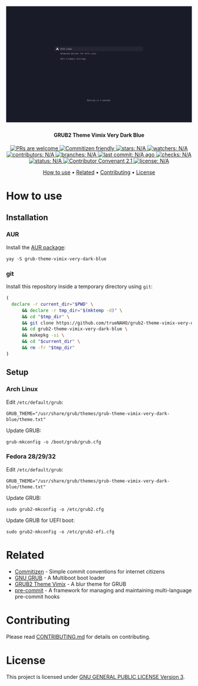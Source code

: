 <h1 align="center">
  <img
      src="docs/preview.png"
      alt="PREVIEW"
  >
</h1>

<h4 align="center">
  GRUB2 Theme Vimix Very Dark Blue
</h4>

<p align="center">
  <a href="docs/CONTRIBUTING.md">
    <img
        src="https://badgen.net/badge/PRs/welcome"
        alt="PRs are welcome"
    >
  </a>

  <a href="http://commitizen.github.io/cz-cli/">
    <img
        src="https://badgen.net/badge/Commitizen/friendly"
        alt="Commitizen friendly"
    >
  </a>

  <a href="https://badgen.net/github/stars/trueNAHO/grub2-theme-vimix-very-dark-blue?cache=0">
    <img
        src="https://badgen.net/github/stars/trueNAHO/grub2-theme-vimix-very-dark-blue?cache=0"
        alt="stars: N/A"
    >
  </a>

  <a href="https://badgen.net/github/watchers/trueNAHO/grub2-theme-vimix-very-dark-blue?cache=0">
    <img
        src="https://badgen.net/github/watchers/trueNAHO/grub2-theme-vimix-very-dark-blue?cache=0"
        alt="watchers: N/A"
    >
  </a>

  <a href="https://badgen.net/github/contributors/trueNAHO/grub2-theme-vimix-very-dark-blue?cache=0">
    <img
        src="https://badgen.net/github/contributors/trueNAHO/grub2-theme-vimix-very-dark-blue?cache=0"
        alt="contributors: N/A"
    >
  </a>

  <a href="https://badgen.net/github/branches/trueNAHO/grub2-theme-vimix-very-dark-blue?cache=0">
    <img
        src="https://badgen.net/github/branches/trueNAHO/grub2-theme-vimix-very-dark-blue?cache=0"
        alt="branches: N/A"
    >
  </a>

  <a href="https://badgen.net/github/last-commit/trueNAHO/grub2-theme-vimix-very-dark-blue/master?cache=0">
    <img
        src="https://badgen.net/github/last-commit/trueNAHO/grub2-theme-vimix-very-dark-blue/master?cache=0"
        alt="last commit: N/A ago"
    >
  </a>

  <a href="https://badgen.net/github/checks/trueNAHO/grub2-theme-vimix-very-dark-blue?cache=0">
    <img
        src="https://badgen.net/github/checks/trueNAHO/grub2-theme-vimix-very-dark-blue?cache=0"
        alt="checks: N/A"
    >
  </a>

  <a href="https://badgen.net/github/status/trueNAHO/grub2-theme-vimix-very-dark-blue?cache=0">
    <img
        src="https://badgen.net/github/status/trueNAHO/grub2-theme-vimix-very-dark-blue?cache=0"
        alt="status: N/A"
    >
  </a>

  <a href="docs/CODE_OF_CONDUCT.md">
    <img
        src="https://badgen.net/badge/Contributor%20Convenant/2.1"
        alt="Contributor Convenant 2.1"
    >
  </a>

  <a href="LICENSE">
    <img
        src="https://badgen.net/github/license/trueNAHO/grub2-theme-vimix-very-dark-blue"
        alt="license: N/A"
    >
  </a>
</p>

<p align="center">
  <a href="#how-to-use">How to use</a> •
  <a href="#related">Related</a> •
  <a href="#contrbuting">Contributing</a> •
  <a href="#license">License</a>
</p>

# How to use

## Installation

### AUR

Install the [AUR
package](https://aur.archlinux.org/packages/grub-theme-vimix-very-dark-blue):

```shell
yay -S grub-theme-vimix-very-dark-blue
```
### git

Install this repository inside a temporary directory using `git`:

```bash
(
  declare -r current_dir="$PWD" \
      && declare -r tmp_dir="$(mktemp -d)" \
      && cd "$tmp_dir" \
      && git clone https://github.com/trueNAHO/grub2-theme-vimix-very-dark-blue.git \
      && cd grub2-theme-vimix-very-dark-blue \
      && makepkg -si \
      && cd "$current_dir" \
      && rm -fr "$tmp_dir"
)
```

## Setup

### Arch Linux

Edit `/etc/default/grub`:

```shell
GRUB_THEME="/usr/share/grub/themes/grub-theme-vimix-very-dark-blue/theme.txt"
```

Update GRUB:

```shell
grub-mkconfig -o /boot/grub/grub.cfg
```

### Fedora 28/29/32

Edit `/etc/default/grub`:

```shell
GRUB_THEME="/usr/share/grub/themes/grub-theme-vimix-very-dark-blue/theme.txt"
```

Update GRUB:

```shell
sudo grub2-mkconfig -o /etc/grub2.cfg
```

Update GRUB for UEFI boot:

```shell
sudo grub2-mkconfig -o /etc/grub2-efi.cfg
```

# Related

- [Commitizen](http://commitizen.github.io/cz-cli/) - Simple commit conventions
  for internet citizens
- [GNU GRUB](https://www.gnu.org/software/grub/) - A Multiboot boot loader
- [GRUB2 Theme Vimix](https://github.com/Se7endAY/grub2-theme-vimix) - A blur
  theme for GRUB
- [pre-commit](https://pre-commit.com/) - A framework for managing and
  maintaining multi-language pre-commit hooks

# Contributing

Please read [CONTRIBUTING.md](docs/CONTRIBUTING.md) for details on contributing.

# License

This project is licensed under [GNU GENERAL PUBLIC LICENSE Version 3](LICENSE).
